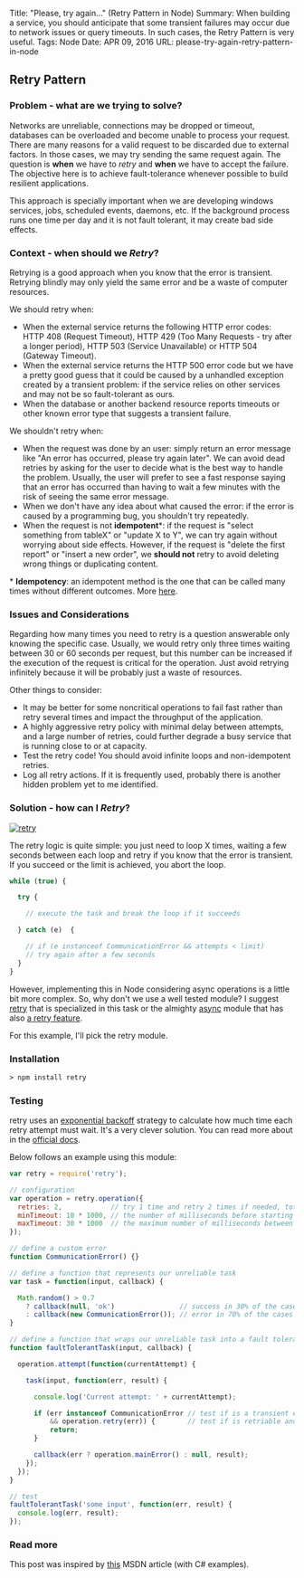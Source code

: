 Title: "Please, try again..." (Retry Pattern in Node)
Summary: When building a service, you should anticipate that some transient failures may occur due to network issues or query timeouts. In such cases, the Retry Pattern is very useful.
Tags: Node
Date: APR 09, 2016
URL: please-try-again-retry-pattern-in-node

## Retry Pattern

### Problem - what are we trying to solve?

Networks are unreliable, connections may be dropped or timeout, databases can be overloaded and become unable to process your request. There are many reasons for a valid request to be discarded due to external factors. In those cases, we may try sending the same request again. The question is **when** we have to *retry* and **when** we have to accept the failure. The objective here is to achieve fault-tolerance whenever possible to build resilient applications.

This approach is specially important when we are developing windows services, jobs, scheduled events, daemons, etc. If the background process runs one time per day and it is not fault tolerant, it may create bad side effects.

### Context - when should we *Retry*?

Retrying is a good approach when you know that the error is transient. Retrying blindly may only yield the same error and be a waste of computer resources.

We should retry when:

- When the external service returns the following HTTP error codes: HTTP 408 (Request Timeout), HTTP 429 (Too Many Requests - try after a longer period), HTTP 503 (Service Unavailable) or HTTP 504 (Gateway Timeout).
- When the external service returns the HTTP 500 error code but we have a pretty good guess that it could be caused by a unhandled exception created by a transient problem: if the service relies on other services and may not be so fault-tolerant as ours.
- When the database or another backend resource reports timeouts or other known error type that suggests a transient failure.

We shouldn't retry when:

- When the request was done by an user: simply return an error message like "An error has occurred, please try again later". We can avoid dead retries by asking for the user to decide what is the best way to handle the problem. Usually, the user will prefer to see a fast response saying that an error has occurred than having to wait a few minutes with the risk of seeing the same error message.
- When we don't have any idea about what caused the error: if the error is caused by a programming bug, you shouldn't try repeatedly.
- When the request is not **idempotent***: if the request is "select something from tableX" or "update X to Y", we can try again without worrying about side effects. However, if the request is "delete the first report" or "insert a new order", we **should not** retry to avoid deleting wrong things or duplicating content.

\* **Idempotency**: an idempotent method is the one that can be called many times without different outcomes. More [here](http://restcookbook.com/HTTP%20Methods/idempotency/).

### Issues and Considerations

Regarding how many times you need to retry is a question answerable only knowing the specific case. Usually, we would retry only three times waiting between 30 or 60 seconds per request, but this number can be increased if the execution of the request is critical for the operation. Just avoid retrying infinitely because it will be probably just a waste of resources.

Other things to consider:

- It may be better for some noncritical operations to fail fast rather than retry several times and impact the throughput of the application.
- A highly aggressive retry policy with minimal delay between attempts, and a large number of retries, could further degrade a busy service that is running close to or at capacity.
- Test the retry code! You should avoid infinite loops and non-idempotent retries.
- Log all retry actions. If it is frequently used, probably there is another hidden problem yet to me identified.

### Solution - how can I *Retry*?

[![retry](https://zanon.io/images/posts/2016-04-09-retry.png)](https://msdn.microsoft.com/en-us/library/dn589788.aspx)

The retry logic is quite simple: you just need to loop X times, waiting a few seconds between each loop and retry if you know that the error is transient. If you succeed or the limit is achieved, you abort the loop.

```javascript
while (true) {

  try {

    // execute the task and break the loop if it succeeds

  } catch (e)  {

    // if (e instanceof CommunicationError && attempts < limit)
    // try again after a few seconds
  }
}
```

However, implementing this in Node considering async operations is a little bit more complex. So, why don't we use a well tested module? I suggest [retry](https://www.npmjs.com/package/retry) that is specialized in this task or the almighty [async](https://www.npmjs.com/package/async) module that has also [a retry feature](https://github.com/caolan/async#retry).

For this example, I'll pick the retry module.

### Installation

```xml
> npm install retry
```

### Testing

retry uses an [exponential backoff](http://dthain.blogspot.com.br/2009/02/exponential-backoff-in-distributed.html) strategy to calculate how much time each retry attempt must wait. It's a very clever solution. You can read more about in the [official docs](https://github.com/tim-kos/node-retry#retrytimeoutsoptions).

Below follows an example using this module:

```javascript
var retry = require('retry');

// configuration
var operation = retry.operation({
  retries: 2,            // try 1 time and retry 2 times if needed, total = 3
  minTimeout: 10 * 1000, // the number of milliseconds before starting the first retry
  maxTimeout: 30 * 1000  // the maximum number of milliseconds between two retries
});

// define a custom error
function CommunicationError() {}

// define a function that represents our unreliable task
var task = function(input, callback) {

  Math.random() > 0.7
    ? callback(null, 'ok')                // success in 30% of the cases
    : callback(new CommunicationError()); // error in 70% of the cases
}

// define a function that wraps our unreliable task into a fault tolerant task
function faultTolerantTask(input, callback) {

  operation.attempt(function(currentAttempt) {

    task(input, function(err, result) {

      console.log('Current attempt: ' + currentAttempt);

      if (err instanceof CommunicationError // test if is a transient error - optional
          && operation.retry(err)) {        // test if is retriable and retry if needed
          return;
      }

      callback(err ? operation.mainError() : null, result);
    });
  });
}

// test
faultTolerantTask('some input', function(err, result) {
  console.log(err, result);
});
```

### Read more

This post was inspired by [this](https://msdn.microsoft.com/en-us/library/dn589788.aspx) MSDN article (with C# examples).
